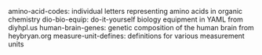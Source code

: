 amino-acid-codes: individual letters representing amino acids in organic chemistry
dio-bio-equip: do-it-yourself biology equipment in YAML from diyhpl.us
human-brain-genes: genetic composition of the human brain from heybryan.org
measure-unit-defines: definitions for various measurement units
